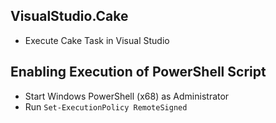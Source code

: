 ## VisualStudio.Cake

- Execute Cake Task in Visual Studio

## Enabling Execution of PowerShell Script

-  Start Windows PowerShell (x68) as Administrator
-  Run `Set-ExecutionPolicy RemoteSigned`